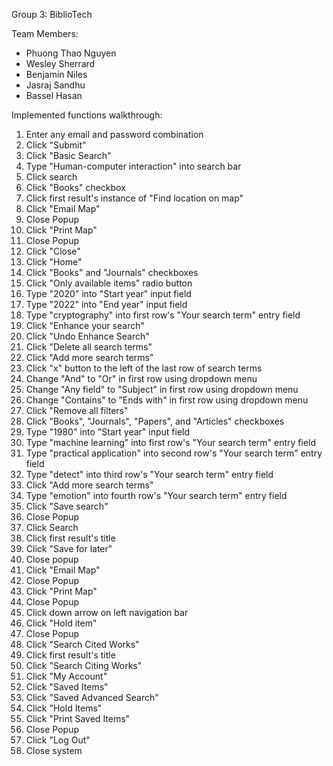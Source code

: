 Group 3: BiblioTech

Team Members:
- Phuong Thao Nguyen
- Wesley Sherrard
- Benjamin Niles
- Jasraj Sandhu
- Bassel Hasan

Implemented functions walkthrough:
1. Enter any email and password combination 
2. Click "Submit"
3. Click "Basic Search"
4. Type "Human-computer interaction" into search bar
5. Click search
6. Click "Books" checkbox
7. Click first result's instance of "Find location on map"
8. Click "Email Map"
9. Close Popup
10. Click "Print Map"
11. Close Popup
12. Click "Close"
13. Click "Home"
14. Click "Books" and "Journals" checkboxes
15. Click "Only available items" radio button
16. Type "2020" into "Start year" input field
17. Type "2022" into "End year" input field
18. Type "cryptography" into first row's "Your search term" entry field
19. Click "Enhance your search"
20. Click "Undo Enhance Search"
21. Click "Delete all search terms"
22. Click "Add more search terms"
23. Click "x" button to the left of the last row of search terms
24. Change "And" to "Or" in first row using dropdown menu
25. Change "Any field" to "Subject" in first row using dropdown menu
26. Change "Contains" to "Ends with" in first row using dropdown menu
27. Click "Remove all filters"
28. Click "Books", "Journals", "Papers", and "Articles" checkboxes
29. Type "1980" into "Start year" input field
30. Type "machine learning" into first row's "Your search term" entry field
31. Type "practical application" into second row's "Your search term" entry field
32. Type "detect" into third row's "Your search term" entry field
33. Click "Add more search terms"
34. Type "emotion" into fourth row's "Your search term" entry field
35. Click "Save search"
36. Close Popup
37. Click Search
38. Click first result's title
39. Click "Save for later"
40. Close popup
41. Click "Email Map"
42. Close Popup
43. Click "Print Map"
44. Close Popup
45. Click down arrow on left navigation bar
46. Click "Hold item"
47. Close Popup
48. Click "Search Cited Works"
49. Click first result's title
50. Click "Search Citing Works"
51. Click "My Account"
52. Click "Saved Items"
53. Click "Saved Advanced Search"
54. Click "Hold Items"
55. Click "Print Saved Items"
56. Close Popup
57. Click "Log Out"
58. Close system